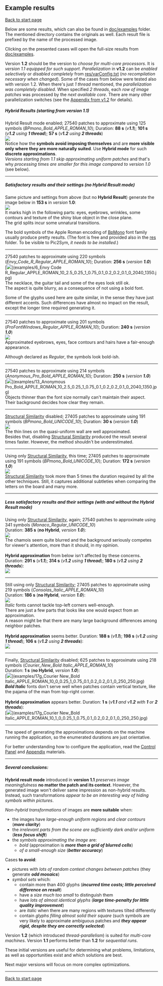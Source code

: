 ## Example results ##
[Back to start page](../ReadMe.md)

Below are some results, which can also be found in [doc/examples](examples/) folder. The mentioned directory contains the originals as well. Each result file is prefixed by the name of the processed image.

Clicking on the presented cases will open the full\-size results from [doc/examples](examples/).

Version **1.2** should be the version to *choose for multi\-core processors*. It is *version 1.1 equipped for such support*. *Parallelization* in **v1.2** can be *enabled selectively* or *disabled completely* from [res/varConfig.txt](../res/varConfig.txt) (*no recompilation necessary when changed*). Some of the cases from below were tested also with version 1.2. When there&#39;s just *1 thread* mentioned, the *parallelization was completely disabled*. When specified *2 threads*, each *row of image patches* was processed by the *next available core*. There are many other parallelization switches (see the [Appendix from v1.2](../../version_1.2/doc/appendix.md) for details).

##### Hybrid Results (starting from version 1.1)

Hybrid Result mode enabled; 27540 patches to approximate using 125 symbols (*BPmono_Bold_APPLE_ROMAN_10*); Duration: **88 s** (_v**1.1**_); **101 s** (_v**1.2** using **1 thread**_); **57 s** (_v**1.2** using **2 threads**_)<br>
[![](Example1_v1.1.jpg)](examples/6_BPmono_Bold_APPLE_ROMAN_10_1_2.5_0.25_1_0.75_0.1_0.2_0.2_0.1_0_2040_1350.jpg)<br>
Notice how the **symbols avoid imposing themselves** and are **more visible only where they are more naturally suited**. Use **Hybrid mode** for such **discrete approximations**.<br>
*Versions starting from 1.1 skip approximating uniform patches* and that&#39;s why *processing times are smaller for this image compared to version 1.0* (see below).

* * *

##### Satisfactory results and their settings (no Hybrid Result mode)

Same picture and settings from above (but no **Hybrid Result**) generate the image below in **153 s** in *version* **1.0**:<br>
[![](Example1.jpg)](examples/6_BPmono_Bold_APPLE_ROMAN_10_2.5_0.25_1_0.75_0.1_0.2_0.2_0.1_0_2040_1350.jpg)<br>
It marks high in the following parts: eyes, eyebrows, wrinkles, some contours and texture of the shiny blue object in the close plane.<br>
The grid splits incur some unnatural transitions.

The bold symbols of the Apple Roman encoding of [BpMono](http://www.dafont.com/bpmono.font) font family usually produce pretty results. (The font is free and provided also in the [res](../res/) folder. To be visible to Pic2Sym, *it needs to be installed*.)<br>
_ _ _

27540 patches to approximate using 220 symbols (*Envy_Code_R_Regular_APPLE_ROMAN_10*); Duration: **256 s** (_version **1.0**_)<br>
[![](Example2.jpg)](examples/6_Envy Code R_Regular_APPLE_ROMAN_10_2.5_0.25_1_0.75_0.1_0.2_0.2_0.1_0_2040_1350.jpg)<br>
The necklace, the guitar tail and some of the eyes look still ok.<br>
The aspect is quite blurry, as a consequence of not using a bold font.

Some of the glyphs used here are quite similar, in the sense they have just different accents. Such differences have almost no impact on the result, except the longer time required generating it.
_ _ _

27540 patches to approximate using 201 symbols (*ProFontWindows_Regular_APPLE_ROMAN_10*); Duration: **240 s** (_version **1.0**_)<br>
[![](Example3.jpg)](examples/6_ProFontWindows_Regular_APPLE_ROMAN_10_2.5_0.25_1_0.75_0.1_0.2_0.2_0.1_0_2040_1350.jpg)<br>
Approximated eyebrows, eyes, face contours and hairs have a fair\-enough appearance.

Although declared as *Regular*, the symbols look bold\-ish.
_ _ _

27540 patches to approximate using 214 symbols (*Anonymous_Pro_Bold_APPLE_ROMAN_10*); Duration: **250 s** (_version **1.0**_)<br>
[![](Example4.jpg)](examples/13_Anonymous Pro_Bold_APPLE_ROMAN_10_2.5_0.25_1_0.75_0.1_0.2_0.2_0.1_0_2040_1350.jpg)<br>
Objects thinner than the font size normally can&#39;t maintain their aspect.<br>
Their background decides how clear they remain.
_ _ _

[Structural Similarity][] disabled; 27405 patches to approximate using 191 symbols (*BPmono_Bold_UNICODE_10*); Duration: **30 s** (_version **1.0**_)<br>
[![](Example5.jpg)](examples/1_BPmono_Bold_UNICODE_10_0_0.25_1_0.75_0.1_0.2_0.2_0.1_0_2030_1350.jpg)<br>
The thin lines on the quasi\-uniform wall are well approximated.<br>
Besides that, disabling [Structural Similarity][] produced the result several times faster. However, the method shouldn&#39;t be underestimated.
_ _ _

Using only [Structural Similarity][], this time; 27405 patches to approximate using 191 symbols (*BPmono_Bold_UNICODE_10*); Duration: **172 s** (_version **1.0**_)<br>
[![](Example6.jpg)](examples/1_BPmono_Bold_UNICODE_10_2.5_0_0_0_0_0_0_0_0_2030_1350.jpg)<br>
[Structural Similarity][] took more than 5 times the duration required by all the other techniques. Still, it captures additional subtleties when comparing the letters on the board and many more.

* * *

##### Less satisfactory results and their settings (with and without the Hybrid Result mode)

Using only [Structural Similarity][], again; 27540 patches to approximate using 341 symbols (*Monaco_Regular_UNICODE_10*)<br>
Duration: **385 s** (**no Hybrid**, _version **1.0**_):<br>
[![](Example7.jpg)](examples/15_Monaco_Regular_UNICODE_10_2.5_0_0_0_0_0_0_0_0_2040_1350.jpg)<br>
The chamois seem quite blurred and the background seriously competes for viewer&#39;s attention, more than it should, in my opinion.<br><br>
**Hybrid approximation** from below isn&#39;t affected by these concerns. Duration: **291 s** (_v**1.1**_); **314 s** (_v**1.2** using **1 thread**_); **180 s** (_v**1.2** using **2 threads**_):<br>
[![](Example7_v1.1.jpg)](examples/15_Monaco_Regular_UNICODE_10_1_2.5_0_0_0_0_0_0_0_0_2040_1350.jpg)
_ _ _

Still using only [Structural Similarity][]; 27405 patches to approximate using 219 symbols (*Consolas_Italic_APPLE_ROMAN_10*)<br>
 Duration: **186 s** (**no Hybrid**, _version **1.0**_):<br>
[![](Example8.jpg)](examples/7g_Consolas_Italic_APPLE_ROMAN_10_2.5_0_0_0_0_0_0_0_0_1350_2030.jpg)<br>
*Italic* fonts cannot tackle top\-left corners well\-enough.<br>
There are just a few parts that looks like one would expect from an approximation.<br>
A reason might be that there are many large background differences among neighbor patches.<br><br>
**Hybrid approximation** seems better. Duration: **188 s** (_v**1.1**_); **198 s** (_v**1.2** using **1 thread**_); **106 s** (_v**1.2** using **2 threads**_):<br>
[![](Example8_v1.1.jpg)](examples/7g_Consolas_Italic_APPLE_ROMAN_10_1_2.5_0_0_0_0_0_0_0_0_1350_2030.jpg)<br>
_ _ _

Finally, [Structural Similarity][] disabled; 625 patches to approximate using 218 symbols (*Courier_New_Bold Italic_APPLE_ROMAN_10*)<br>
Duration: **1 s** (**no Hybrid**, _version **1.0**_):<br>
[![](Example9.jpg)](examples/17g_Courier New_Bold Italic_APPLE_ROMAN_10_0_0.25_1_0.75_0.1_0.2_0.2_0.1_0_250_250.jpg)<br>
***Bold Italic*** fonts don&#39;t serve well when patches contain vertical texture, like the pajama of the man from top\-right corner.<br><br>
**Hybrid approximation** appears better. Duration: **1 s** (_v**1.1** and v**1.2** with **1** or **2 threads**_):<br>
[![](Example9_v1.1.jpg)](examples/17g_Courier New_Bold Italic_APPLE_ROMAN_10_1_0_0.25_1_0.75_0.1_0.2_0.2_0.1_0_250_250.jpg)<br>

* * *

The speed of generating the approximations depends on the machine running the application, so the enumerated durations are just orientative.

For better understanding how to configure the application, read the [Control Panel](CtrlPanel.md) and [Appendix](appendix.md) materials.

* * *

##### Several conclusions:
**Hybrid result mode** introduced in **version 1.1** *preserves image meaningfulness* **no matter the patch and its context**. However, the generated image won&#39;t deliver same impression as non\-hybrid results. Instead, such transformations *appear to be an interesting way of hiding symbols within pictures*.

*Non-hybrid transformations* of images are **more suitable** when:

- the images have *large\-enough uniform regions* and *clear contours* (***more clarity***)
- the *irrelevant parts from the scene are sufficiently dark and/or uniform* (***less focus shift***)
- the *symbols approximating the image* are:
	* *bold* (approximation is ***more than a grid of blurred cells***)
	* *of a small\-enough size* (***better accuracy***)

Cases **to avoid**:

- pictures with *lots of random context changes between patches* (they generate ***odd mosaics***)
- *symbol sets* which:
	* contain more than 400 glyphs (***incurred time costs; little perceived difference on result***)
	* have a *size much too small* to distinguish them
	* have *lots of almost identical glyphs* (***large time\-penalty for little quality improvement***)
	* are *italic* when there are many regions with textures tilted differently
	* contain *glyphs filling almost solid their square* (such symbols are very likely to approximate ambiguous patches and ***they appear rigid, despite they are correctly selected***)

Version **1.2** (which introduced *thread-parallelism*) is suited for *multi-core machines*. Version **1.1** performs better than **1.2** for *sequential runs*.

These initial versions are useful for determining what problems, limitations, as well as opportunities exist and which solutions are best.

Next major versions will focus on more complex optimizations.

----------
[Back to start page](../ReadMe.md)

[Structural Similarity]:https://ece.uwaterloo.ca/~z70wang/research/ssim